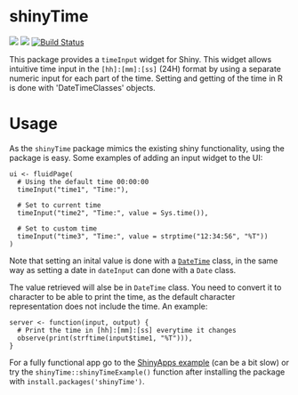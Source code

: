 shinyTime
================

<!-- README.md is generated from README.Rmd. Please edit that file -->
![](http://www.r-pkg.org/badges/version/shinyTime) ![](http://cranlogs.r-pkg.org/badges/grand-total/shinyTime) [![Build Status](https://travis-ci.org/burgerga/shinyTime.svg?branch=master)](https://travis-ci.org/burgerga/shinyTime)

This package provides a `timeInput` widget for Shiny. This widget allows intuitive time input in the `[hh]:[mm]:[ss]` (24H) format by using a separate numeric input for each part of the time. Setting and getting of the time in R is done with 'DateTimeClasses' objects.

Usage
=====

As the `shinyTime` package mimics the existing shiny functionality, using the package is easy. Some examples of adding an input widget to the UI:

    ui <- fluidPage(
      # Using the default time 00:00:00
      timeInput("time1", "Time:"),

      # Set to current time
      timeInput("time2", "Time:", value = Sys.time()),

      # Set to custom time 
      timeInput("time3", "Time:", value = strptime("12:34:56", "%T"))
    )

Note that setting an inital value is done with a [`DateTime`](http://www.inside-r.org/r-doc/base/DateTimeClasses) class, in the same way as setting a date in `dateInput` can done with a `Date` class.

The value retrieved will alse be in `DateTime` class. You need to convert it to character to be able to print the time, as the default character representation does not include the time. An example:

    server <- function(input, output) {
      # Print the time in [hh]:[mm]:[ss] everytime it changes
      observe(print(strftime(input$time1, "%T"))),
    }

For a fully functional app go to the [ShinyApps example](https://burgerga.shinyapps.io/shinyTimeExample/) (can be a bit slow) or try the `shinyTime::shinyTimeExample()` function after installing the package with `install.packages('shinyTime')`.
